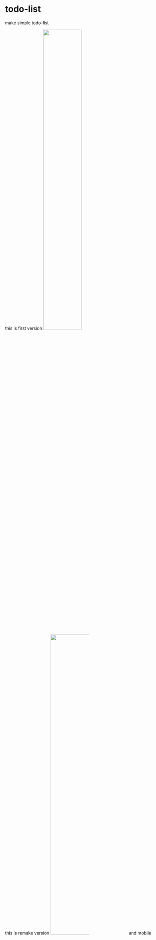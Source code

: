 # todo-list

make simple todo-list

this is first version
<img src="https://user-images.githubusercontent.com/86299528/161548444-dfb4b69e-61fb-45bf-8b87-37749c0c5976.gif" width="50%" height="50%">

this is remake version
<img src = "https://user-images.githubusercontent.com/86299528/163190345-798bcbb7-8f6f-46c0-a781-297499ecb20d.png"  width="50%" height="50%">
and mobile version
<img src = "(https://user-images.githubusercontent.com/86299528/163190315-850b3474-f5d2-4564-a124-6570d2ef7e35.png"  width="50%" height="50%">
